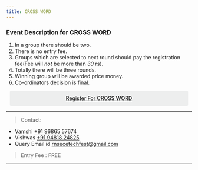```yaml
---
title: CROSS WORD 
---
```



### Event Description for CROSS WORD 


1. In a group there should be two. 
2. There is no entry fee.
3. Groups which are selected to next round should pay the registration fee(Fee will *not* be more than *30* rs).
4. Totally there will be three rounds. 
5. Winning group will be awarded price money. 
6. Co-ordinators decision is final.

<div class='button -regular center'>
<a  target="_blank" href="https://goo.gl/forms/pPs98LbyaOMOmIEO2">Register for CROSS WORD</a> 
</div>


<hr>

> Contact:
  
* Vamshi <a href="tel:+919686557674">+91 96865 57674</a>
* Vishwas   <a href="tel:+919481824825">+91 94818 24825</a>
* Query Email id   <a href="mailto:{{ site.email }}">rnsecetechfest@gmail.com</a>

> Entry Fee : FREE


<hr>


<style>
.button {
  display: flex;
  overflow: hidden;

  margin: 10px;
  padding: 12px 12px;

  cursor: pointer;
  user-select: none;
  transition: all 60ms ease-in-out;
  text-align: center;
  white-space: nowrap;
  text-decoration: none !important;
  text-transform: none;
  text-transform: capitalize;

  color: #fff;
  border: 0 none;
  border-radius: 4px;

  font-size: 14px;
  font-weight: 500;
  line-height: 1.3;

  -webkit-appearance: none;
  -moz-appearance:    none;
  appearance:         none;
 
  justify-content: center;
  align-items: center;
  flex: 0 0 160px;

  &:hover {
    transition: all 60ms ease;

    opacity: .85;
  }
  
  &:active {
    transition: all 60ms ease;
    opacity: .75;
  }
  
  &:focus {
    outline: 1px dotted #959595;
    outline-offset: -4px;
  }
}


.button.-regular {
  color: #202129;
  background-color: #edeeee;
  
  &:hover {
    color: #202129;
    background-color: #e1e2e2;
    opacity: 1;
  }
  
  &:active {
    background-color: #d5d6d6;
    opacity: 1;
  }
}
</style>

